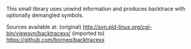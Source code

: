 This small library uses unwind information and produces backtrace
with optionally demangled symbols.

Sources available at:
  (original) http://svn.pld-linux.org/cgi-bin/viewsvn/backtracexx/
  (imported to) https://github.com/borneq/backtracexx
